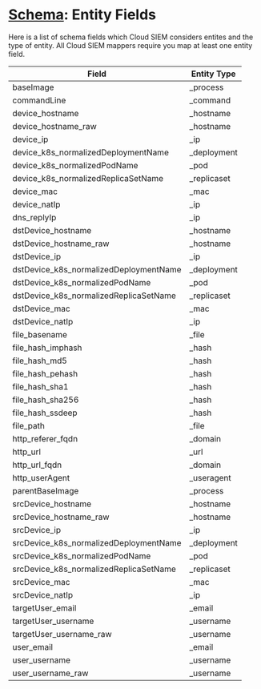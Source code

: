 # [Schema](README.md): Entity Fields

Here is a list of schema fields which Cloud SIEM considers entites and the type of entity. All Cloud SIEM mappers require you map at least one entity field.

|Field|Entity Type|
|-----|-----------|
|baseImage|_process|
|commandLine|_command|
|device_hostname|_hostname|
|device_hostname_raw|_hostname|
|device_ip|_ip|
|device_k8s_normalizedDeploymentName|_deployment|
|device_k8s_normalizedPodName|_pod|
|device_k8s_normalizedReplicaSetName|_replicaset|
|device_mac|_mac|
|device_natIp|_ip|
|dns_replyIp|_ip|
|dstDevice_hostname|_hostname|
|dstDevice_hostname_raw|_hostname|
|dstDevice_ip|_ip|
|dstDevice_k8s_normalizedDeploymentName|_deployment|
|dstDevice_k8s_normalizedPodName|_pod|
|dstDevice_k8s_normalizedReplicaSetName|_replicaset|
|dstDevice_mac|_mac|
|dstDevice_natIp|_ip|
|file_basename|_file|
|file_hash_imphash|_hash|
|file_hash_md5|_hash|
|file_hash_pehash|_hash|
|file_hash_sha1|_hash|
|file_hash_sha256|_hash|
|file_hash_ssdeep|_hash|
|file_path|_file|
|http_referer_fqdn|_domain|
|http_url|_url|
|http_url_fqdn|_domain|
|http_userAgent|_useragent|
|parentBaseImage|_process|
|srcDevice_hostname|_hostname|
|srcDevice_hostname_raw|_hostname|
|srcDevice_ip|_ip|
|srcDevice_k8s_normalizedDeploymentName|_deployment|
|srcDevice_k8s_normalizedPodName|_pod|
|srcDevice_k8s_normalizedReplicaSetName|_replicaset|
|srcDevice_mac|_mac|
|srcDevice_natIp|_ip|
|targetUser_email|_email|
|targetUser_username|_username|
|targetUser_username_raw|_username|
|user_email|_email|
|user_username|_username|
|user_username_raw|_username|


